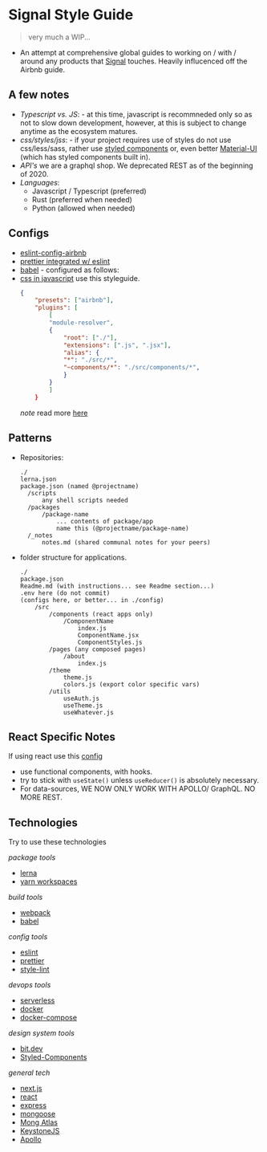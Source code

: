# Signal Style Guide

> very much a WIP...

- An attempt at comprehensive global guides to working on / with / around any products that [Signal](http://fullsignal.co) touches. Heavily influcenced off the Airbnb guide.

## A few notes

- _Typescript vs. JS_: - at this time, javascript is recommneded only so as not to slow down development, however, at this is subject to change anytime as the ecosystem matures.
- _css/styles/jss_: - if your project requires use of styles do not use css/less/sass, rather use [styled components](http://styled-components.com) or, even better [Material-UI](http://material-ui.com) (which has styled components built in).
- _API's_ we are a graphql shop. We deprecated REST as of the beginning of 2020.
- _Languages_:
  - Javascript / Typescript (preferred)
  - Rust (preferred when needed)
  - Python (allowed when needed)

## Configs

- [eslint-config-airbnb](https://www.npmjs.com/package/eslint-config-airbnb)
- [prettier integrated w/ eslint](https://github.com/prettier/eslint-config-prettier)
- [babel](http://babeljs.com) - configured as follows:
- [css in javascript](https://github.com/airbnb/javascript/tree/master/css-in-javascript) use this styleguide.
  ```json
  {
      "presets": ["airbnb"],
      "plugins": [
          [
          "module-resolver",
          {
              "root": ["./"],
              "extensions": [".js", ".jsx"],
              "alias": {
              "*": "./src/*",
              "~components/*": "./src/components/*",
              }
          }
          ]
      }
  ```
  _*note*_ read more [here](https://github.com/airbnb/babel-preset-airbnb)

## Patterns

- Repositories:

  ```
  ./
  lerna.json
  package.json (named @projectname)
    /scripts
        any shell scripts needed
    /packages
        /package-name
            ... contents of package/app
            name this (@projectname/package-name)
    /_notes
        notes.md (shared communal notes for your peers)
  ```

- folder structure for applications.

  ```
  ./
  package.json
  Readme.md (with instructions... see Readme section...)
  .env here (do not commit)
  (configs here, or better... in ./config)
      /src
          /components (react apps only)
              /ComponentName
                  index.js
                  ComponentName.jsx
                  ComponentStyles.js
          /pages (any composed pages)
              /about
                  index.js
          /theme
              theme.js
              colors.js (export color specific vars)
          /utils
              useAuth.js
              useTheme.js
              useWhatever.js
  ```

## React Specific Notes

If using react use this [config](https://github.com/airbnb/javascript/tree/master/react)

- use functional components, with hooks.
- try to stick with `useState()` unless `useReducer()` is absolutely necessary.
- For data-sources, WE NOW ONLY WORK WITH APOLLO/ GraphQL. NO MORE REST.

## Technologies

Try to use these technologies

_package tools_

- [lerna](https://lerna.js.org/)
- [yarn workspaces](https://yarnpkg.com/lang/en/docs/workspaces/)

_build tools_

- [webpack](https://webpack.js.org/)
- [babel](https://babeljs.io/)

_config tools_

- [eslint](https://eslint.org/)
- [prettier](https://prettier.io/)
- [style-lint](https://stylelint.io/)

_devops tools_

- [serverless](http://serverless.com)
- [docker](https://www.docker.com/)
- [docker-compose](https://docs.docker.com/compose/)

_design system tools_

- [bit.dev](http://bit.dev)
- [Styled-Components](http;//styled-components.com)

_general tech_

- [next.js](https://nextjs.org/)
- [react](https://reactjs.org/)
- [express](https://expressjs.com/)
- [mongoose](http://mongoosejs.com)
- [Mong Atlas](https://mongodb.com)
- [KeystoneJS](http://keystonejs.com)
- [Apollo](http://apollographql.com)
